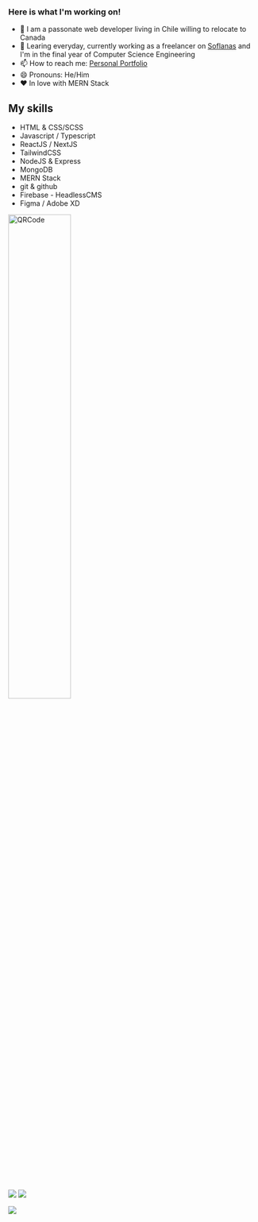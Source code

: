 ### Here is what I'm working on!

- 🔭 I am a passonate web developer living in Chile willing to relocate to Canada
- 🌱 Learing everyday, currently working as a freelancer on [Soflanas](https://www.soflanas.cl/) and I'm in the final year of Computer Science Engineering
- 📫 How to reach me: [Personal Portfolio](https://maxrogersdev.com/)
- 😄 Pronouns: He/Him
- ❤ In love with MERN Stack

## My skills

- HTML & CSS/SCSS
- Javascript / Typescript
- ReactJS / NextJS
- TailwindCSS
- NodeJS & Express
- MongoDB
- MERN Stack
- git & github
- Firebase - HeadlessCMS
- Figma / Adobe XD

<img src="https://res.cloudinary.com/df4cehbkg/image/upload/v1649188352/qr/qr_ajxqbn.png" alt="QRCode" style="width: 50%; margin: 0 auto;">

[<img src="https://img.shields.io/badge/Personal-portfolio-blue">](https://maxrogers78.github.io/)
[<img src="https://img.shields.io/twitter/follow/MaxRogers78?color=blue&label=Follow%20me%21&logo=twitter&style=plastic">](https://twitter.com/intent/follow?screen_name=MaxRogers78)

<img src="https://github-readme-stats.vercel.app/api?username=maxrogers78&&show_icons=true&title_color=ffffff&icon_color=bb2acf&text_color=daf7dc&bg_color=191919">
